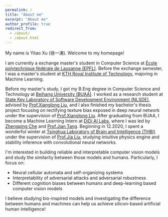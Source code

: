 ```yaml
---
permalink: /
title: "About me"
excerpt: "About me"
author_profile: true
redirect_from: 
  - /about/
  - /about.html
---
```


My name is Yitao Xu (徐一涛). Welcome to my homepage!

I am currently a exchange master's student in Computer Science at [École polytechnique fédérale de Lausanne (EPFL)](https://www.epfl.ch/en/). Before the exchange semester, I was a master's student at [KTH Royal Institute of Technology](https://www.kth.se/en), majoring in Machine Learning. 

Before my master's study, I got my B.Eng degree in Computer Science and Technology at [Beihang University (BUAA)](https://www.buaa.edu.cn/). I worked as a research student at [State Key Laboratory of Software Development Environment (NLSDE)](https://xlliu-beihang.github.io/), advised by [Prof.Xianglong Liu](https://xlliu-beihang.github.io/), and I also finished my bachelor's thesis project focusing on rectifying texture bias exposed in deep neural network under the supervision of [Prof.Xianglong Liu](https://xlliu-beihang.github.io/). After graduating from BUAA, I become a Machine Learning Intern at [DiDi AI Labs](https://www.didiglobal.com/science/ailabs), where I was led by [Zhengping Che](https://chezhengping.xyz/) and [Prof.Jian Tang](https://scholar.google.com/citations?user=IirM9zMAAAAJ&hl=en-en). Beginning in 12.2020, I spent a wonderful winter at [Tsinghua Laboratory of Brain and Intelligence (THBI)](https://brain.tsinghua.edu.cn/en/index.htm) under the supervision of [Prof.Jia Liu](https://brain.tsinghua.edu.cn/en/info/1010/1010.htm), studying intuitive physics engine and stability inference with convolutional neural networks. 

I'm interested in building reliable and interpretable computer vision models and study the similarity between those models and humans. Particularly, I focus on:
- Neural cellular automata and self-organizing systems
- Interpretability of adversarial attacks and adversarial robustness
- Different cognition biases between humans and deep-learning based computer vision models

I believe studying bio-inspired models and investigating the difference between humans and machines can help us achieve silicon-based artificial human intelligence!
